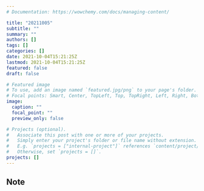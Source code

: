 ```yaml
---
# Documentation: https://wowchemy.com/docs/managing-content/

title: "20211005"
subtitle: ""
summary: ""
authors: []
tags: []
categories: []
date: 2021-10-04T15:21:25Z
lastmod: 2021-10-04T15:21:25Z
featured: false
draft: false

# Featured image
# To use, add an image named `featured.jpg/png` to your page's folder.
# Focal points: Smart, Center, TopLeft, Top, TopRight, Left, Right, BottomLeft, Bottom, BottomRight.
image:
  caption: ""
  focal_point: ""
  preview_only: false

# Projects (optional).
#   Associate this post with one or more of your projects.
#   Simply enter your project's folder or file name without extension.
#   E.g. `projects = ["internal-project"]` references `content/project/deep-learning/index.md`.
#   Otherwise, set `projects = []`.
projects: []
---
```


## Note

